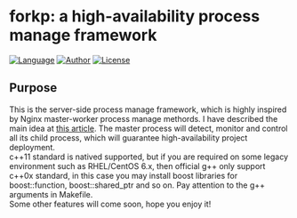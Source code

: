 # forkp: a high-availability process manage framework      

[![Language](https://img.shields.io/badge/Language-GCC-green.svg)](https://gcc.gnu.org/) 
[![Author](https://img.shields.io/badge/author-taozj-blue.svg)](https://taozj.org/) 
[![License](https://img.shields.io/badge/license-BSD-red.svg)](http://yanyiwu.mit-license.org)
  
## Purpose
This is the server-side process manage framework, which is highly inspired by Nginx master-worker process manage methords. I have described the main idea at [this article](https://taozj.org/2016/11/%E6%B5%85%E8%B0%88%E5%A4%9A%E8%BF%9B%E7%A8%8B%E7%A8%8B%E5%BA%8F%E7%9A%84%E5%BC%80%E5%8F%91%E5%8F%8A%E8%BF%9B%E7%A8%8B%E7%9A%84%E6%8E%A7%E5%88%B6%E5%92%8C%E7%AE%A1%E7%90%86/). The master process will detect, monitor and control all its child process, which will guarantee high-availability project deployment.    
c++11 standard is natived supported, but if you are required on some legacy environment such as RHEL/CentOS 6.x, then official g++ only support c++0x standard, in this case you may install boost libraries for boost::function, boost::shared_ptr and so on. Pay attention to the g++ arguments in Makefile.   
Some other features will come soon, hope you enjoy it!    